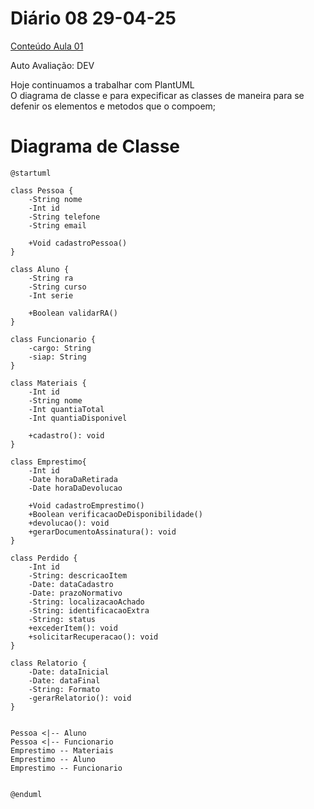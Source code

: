 # Diário 08 29-04-25
[Conteúdo Aula 01](https://github.com/heliokamakawa/aula/blob/main/aps/aulas/aula07c.md)

Auto Avaliação: DEV

Hoje continuamos a trabalhar com PlantUML   
O diagrama de classe e para expecificar as classes de maneira para se defenir os elementos e metodos que o compoem;


# Diagrama de Classe 
```
@startuml   

class Pessoa { 
    -String nome
    -Int id
    -String telefone
    -String email

    +Void cadastroPessoa()
}
 
class Aluno {
    -String ra
    -String curso
    -Int serie

    +Boolean validarRA()
}

class Funcionario {
    -cargo: String
    -siap: String
}

class Materiais {
    -Int id
    -String nome
    -Int quantiaTotal
    -Int quantiaDisponivel

    +cadastro(): void
}

class Emprestimo{
    -Int id
    -Date horaDaRetirada
    -Date horaDaDevolucao

    +Void cadastroEmprestimo()
    +Boolean verificacaoDeDisponibilidade()
    +devolucao(): void
    +gerarDocumentoAssinatura(): void
}

class Perdido {
    -Int id
    -String: descricaoItem
    -Date: dataCadastro
    -Date: prazoNormativo
    -String: localizacaoAchado
    -String: identificacaoExtra
    -String: status
    +excederItem(): void
    +solicitarRecuperacao(): void
}

class Relatorio {
    -Date: dataInicial
    -Date: dataFinal
    -String: Formato
    -gerarRelatorio(): void
}


Pessoa <|-- Aluno
Pessoa <|-- Funcionario
Emprestimo -- Materiais
Emprestimo -- Aluno
Emprestimo -- Funcionario


@enduml
```

